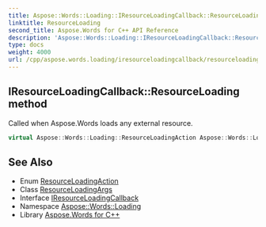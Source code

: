 ```yaml
---
title: Aspose::Words::Loading::IResourceLoadingCallback::ResourceLoading method
linktitle: ResourceLoading
second_title: Aspose.Words for C++ API Reference
description: 'Aspose::Words::Loading::IResourceLoadingCallback::ResourceLoading method. Called when Aspose.Words loads any external resource in C++.'
type: docs
weight: 4000
url: /cpp/aspose.words.loading/iresourceloadingcallback/resourceloading/
---
```

## IResourceLoadingCallback::ResourceLoading method


Called when Aspose.Words loads any external resource.

```cpp
virtual Aspose::Words::Loading::ResourceLoadingAction Aspose::Words::Loading::IResourceLoadingCallback::ResourceLoading(System::SharedPtr<Aspose::Words::Loading::ResourceLoadingArgs> args)=0
```

## See Also

* Enum [ResourceLoadingAction](../../resourceloadingaction/)
* Class [ResourceLoadingArgs](../../resourceloadingargs/)
* Interface [IResourceLoadingCallback](../)
* Namespace [Aspose::Words::Loading](../../)
* Library [Aspose.Words for C++](../../../)
